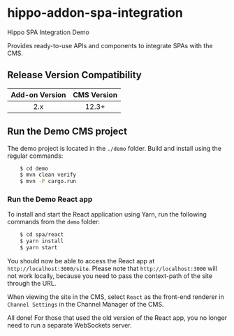 # hippo-addon-spa-integration

Hippo SPA Integration Demo

Provides ready-to-use APIs and components to integrate SPAs with the CMS.

## Release Version Compatibility

| Add-on Version | CMS Version  |
|:--------------:|:------------:|
| 2.x            | 12.3+        |

## Run the Demo CMS project

The demo project is located in the `./demo` folder. Build and install using the regular commands:
```bash
    $ cd demo
    $ mvn clean verify
    $ mvn -P cargo.run
```

### Run the Demo React app

To install and start the React application using Yarn, run the following commands from the `demo` folder:
```bash
    $ cd spa/react
    $ yarn install
    $ yarn start
```

You should now be able to access the React app at `http://localhost:3000/site`. Please note that `http://localhost:3000`
will not work locally, because you need to pass the context-path of the site through the URL.

When viewing the site in the CMS, select `React` as the front-end renderer in 
`Channel Settings` in the Channel Manager of the CMS.

All done! For those that used the old version of the React app, you no longer need to run a separate WebSockets server.
